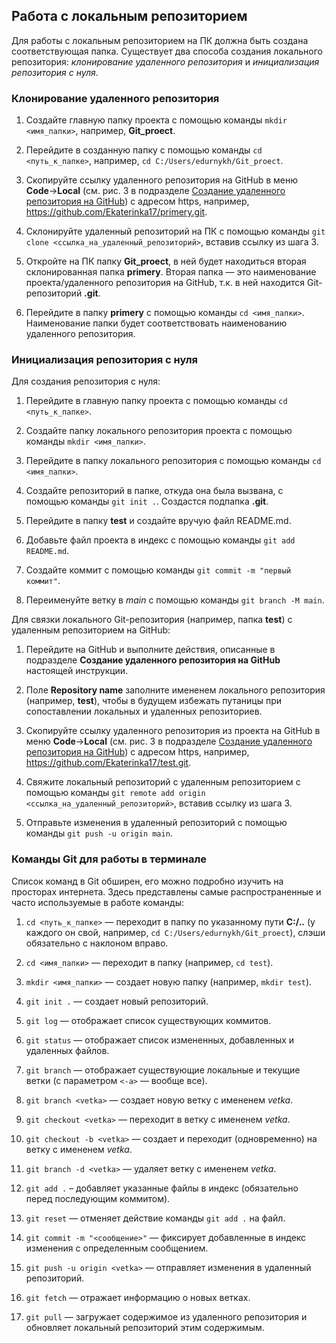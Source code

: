## Работа с локальным репозиторием
Для работы с локальным репозиторием на ПК должна быть создана соответствующая папка. Существует два способа создания локального репозитория: *клонирование удаленного репозитория* и *инициализация репозитория с нуля*.

### Клонирование удаленного репозитория

1. Создайте главную папку проекта с помощью команды `mkdir <имя_папки>`, например, **Git_proect**.

2. Перейдите в созданную папку с помощью команды `cd <путь_к_папке>`, например, `cd C:/Users/edurnykh/Git_proect`.

3. Скопируйте ссылку удаленного репозитория на GitHub в меню **Code**→**Local** (см. рис. 3 в подразделе [Создание удаленного репозитория на GitHub](https://github.com/Ekaterinka17/primery/blob/main/registrazia_na_github.md)) с адресом https, например, https://github.com/Ekaterinka17/primery.git.
    
4. Склонируйте удаленный репозиторий на ПК с помощью команды `git clone <ссылка_на_удаленный_репозиторий>`, вставив ссылку из шага 3. 

5. Откройте на ПК папку **Git_proect**, в ней будет находиться вторая склонированная папка **primery**. Вторая папка — это наименование проекта/удаленного репозитория на GitHub, т.к. в ней находится Git-репозиторий **.git**. 

6. Перейдите в папку **primery** с помощью команды `cd <имя_папки>`. Наименование папки будет соответствовать наименованию удаленного репозитория.

### Инициализация репозитория с нуля

Для создания репозитория с нуля:

1. Перейдите в главную папку проекта с помощью команды `cd <путь_к_папке>`.
    
2. Создайте папку локального репозитория проекта с помощью команды `mkdir <имя_папки>`. 
    
3. Перейдите в папку локального репозитория с помощью команды `cd <имя_папки>`.
    
4. Создайте репозиторий в папке, откуда она была вызвана, с помощью команды `git init .`. Создастся подпапка **.git**. 

5. Перейдите в папку **test** и создайте вручую файл README.md.
    
6. Добавьте файл проекта в индекс с помощью команды `git add README.md`.
    
7. Создайте коммит с помощью команды `git commit -m "первый коммит"`.

8. Переименуйте ветку в *main* с помощью команды `git branch -M main`.

Для связки локального Git-репозитория (например, папка **test**) с удаленным репозиторием на GitHub:

1. Перейдите на GitHub и выполните действия, описанные в подразделе **Создание удаленного репозитория на GitHub** настоящей инструкции. 

2. Поле **Repository name** заполните имененем локального репозитория (например, **test**), чтобы в будущем избежать путаницы при сопоставлении локальных и удаленных репозиториев.

3. Скопируйте ссылку удаленного репозитория из проекта на GitHub в меню **Code**→**Local** (см. рис. 3 в подразделе [Создание удаленного репозитория на GitHub](https://github.com/Ekaterinka17/primery/blob/main/registrazia_na_github.md)) с адресом https, например, https://github.com/Ekaterinka17/test.git.
    
4. Свяжите локальный репозиторий с удаленным репозиторием с помощью команды `git remote add origin <ссылка_на_удаленный_репозиторий>`, вставив ссылку из шага 3. 
    
5. Отправьте изменения в удаленный репозиторий с помощью команды `git push -u origin main`.

### Команды Git для работы в терминале

Список команд в Git обширен, его можно подробно изучить на просторах интернета. Здесь представлены самые распространенные и часто используемые в работе команды:

1. `cd <путь_к_папке>` — переходит в папку по указанному пути **C:/..** (у каждого он свой, например, `cd C:/Users/edurnykh/Git_proect`), слэши обязательно с наклоном вправо.

2. `cd <имя_папки>` — переходит в папку (например, `cd test`).

3. `mkdir <имя_папки>` — создает новую папку (например, `mkdir test`).

1. `git init .` — создает новый репозиторий.

2. `git log` — отображает список существующих коммитов.

3. `git status` — отображает список измененных, добавленных и удаленных файлов.

4. `git branch` — отображает существующие локальные и текущие ветки (с параметром `<-а>` — вообще все).

5. `git branch <vetka>` — создает новую ветку с имененем *vetka*.

6. `git checkout <vetka>` — переходит в ветку с имененем *vetka*.

7. `git checkout -b <vetka>` — создает и переходит (одновременно) на ветку с имененем *vetka*.

8. `git branch -d <vetka>` — удаляет ветку с имененем *vetka*.

9. `git add .` – добавляет указанные файлы в индекс (обязательно перед последующим коммитом).

10. `git reset` — отменяет действие команды `git add .` на файл.

11. `git commit -m "<сообщение>"` — фиксирует добавленные в индекс изменения с определенным сообщением.

12. `git push -u origin <vetka>` — отправляет изменения в удаленный репозиторий.

13. `git fetch` — отражает информацию о новых ветках.

14. `git pull` — загружает содержимое из удаленного репозитория и обновляет локальный репозиторий этим содержимым.